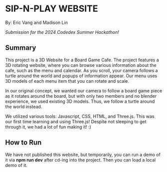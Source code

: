# SIP-N-PLAY WEBSITE
By: Eric Vang and Madison Lin

*Submission for the 2024 Codedex Summer Hackathon!*


Summary
---
This project is a 3D Website for a Board Game Cafe. The project features a 3D rotating website, where you can browse various information about the cafe, such as the menu and calendar. As you scroll, your camera follows a turtle around the world and popups of information appear. Our menu uses 3D models of each menu item that you can rotate and scale. 

In our original concept, we wanted our camera to follow a board game piece as it rotates around the board, but with only two members and no blender experience, we used existing 3D models. Thus, we follow a turtle around the world instead.

We utilized various tools: Javascript, CSS, HTML, and Three.js. This was our first time learning and using Three.js! Despite not sleeping to get through it, we had a lot of fun making it! :)

How to Run
---
We have not published this website, but temporarily, you can run a demo of it via **npm run dev** after cd-ing into the project. Then you can load a local demo of it.
